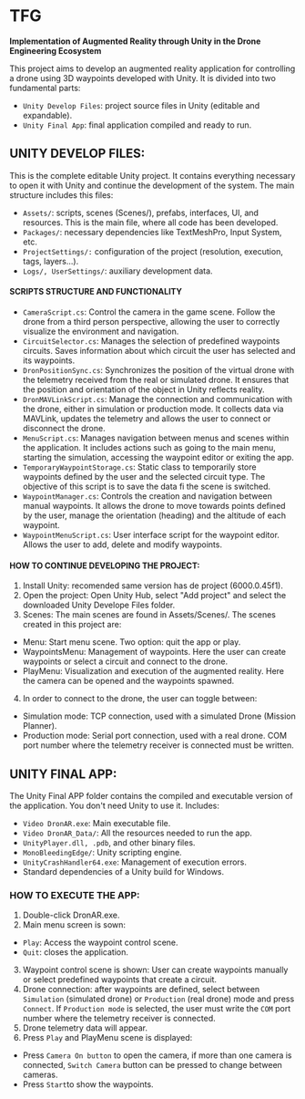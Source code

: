 # TFG
**Implementation of Augmented Reality through Unity in the Drone Engineering Ecosystem**

This project aims to develop an augmented reality application for controlling a drone using 3D waypoints developed with Unity. It is divided into two fundamental parts:
- `Unity Develop Files`: project source files in Unity (editable and expandable).
- `Unity Final App`: final application compiled and ready to run.

## UNITY DEVELOP FILES:
This is the complete editable Unity project. It contains everything necessary to open it with Unity and continue the development of the system. The main structure includes this files:
- `Assets/`: scripts, scenes (Scenes/), prefabs, interfaces, UI, and resources. This is the main file, where all code has been developed.
- `Packages/`: necessary dependencies like TextMeshPro, Input System, etc.
- `ProjectSettings/:` configuration of the project (resolution, execution, tags, layers...).
- `Logs/, UserSettings/`: auxiliary development data.

#### SCRIPTS STRUCTURE AND FUNCTIONALITY
- `CameraScript.cs`: Control the camera in the game scene. Follow the drone from a third person perspective, allowing the user to correctly visualize the environment and navigation.
- `CircuitSelector.cs`: Manages the selection of predefined waypoints circuits. Saves information about which circuit the user has selected and its waypoints.
- `DronPositionSync.cs`: Synchronizes the position of the virtual drone with the telemetry received from the real or simulated drone. It ensures that the position and orientation of the object in Unity reflects reality.
- `DronMAVLinkScript.cs`: Manage the connection and communication with the drone, either in simulation or production mode. It collects data via MAVLink, updates the telemetry and allows the user to connect or disconnect the drone.
- `MenuScript.cs`: Manages navigation between menus and scenes within the application. It includes actions such as going to the main menu, starting the simulation, accessing the waypoint editor or exiting the app.
- `TemporaryWaypointStorage.cs`: Static class to temporarily store waypoints defined by the user and the selected circuit type. The objective of this script is to save the data fi the scene is switched.
- `WaypointManager.cs`: Controls the creation and navigation between manual waypoints. It allows the drone to move towards points defined by the user, manage the orientation (heading) and the altitude of each waypoint.
- `WaypointMenuScript.cs`: User interface script for the waypoint editor. Allows the user to add, delete and modify waypoints.

#### HOW TO CONTINUE DEVELOPING THE PROJECT:
1. Install Unity: recomended same version has de project (6000.0.45f1).
2. Open the project: Open Unity Hub, select "Add project" and select the downloaded Unity Develope Files folder.
3. Scenes: The main scenes are found in Assets/Scenes/. The scenes created in this project are:
  - Menu: Start menu scene. Two option: quit the app or play.
  - WaypointsMenu: Management of waypoints. Here the user can create waypoints or select a circuit and connect to the drone.
  - PlayMenu: Visualization and execution of the augmented reality. Here the camera can be opened and the waypoints spawned.
4. In order to connect to the drone, the user can toggle between:
  - Simulation mode: TCP connection, used with a simulated Drone (Mission Planner).
  - Production mode: Serial port connection, used with a real drone. COM port number where the telemetry receiver is connected must be written.



## UNITY FINAL APP:
The Unity Final APP folder contains the compiled and executable version of the application. You don't need Unity to use it. Includes:
- `Video DronAR.exe`: Main executable file.
- `Video DronAR_Data/`: All the resources needed to run the app.
- `UnityPlayer.dll, .pdb`, and other binary files.
- `MonoBleedingEdge/`: Unity scripting engine.
- `UnityCrashHandler64.exe`: Management of execution errors.
- Standard dependencies of a Unity build for Windows.

### HOW TO EXECUTE THE APP:
1. Double-click DronAR.exe.
2. Main menu screen is sown:
 -  `Play`: Access the waypoint control scene.
 -  `Quit`: closes the application.
3. Waypoint control scene is shown: User can create waypoints manually or select predefined waypoints that create a circuit.
4. Drone connection: after waypoints are defined, select between `Simulation` (simulated drone) or `Production` (real drone) mode and press `Connect`. If `Production mode` is selected, the user must write the `COM` port number where the telemetry receiver is connected.
5. Drone telemetry data will appear.
6. Press `Play` and PlayMenu scene is displayed:
  - Press `Camera On button` to open the camera, if more than one camera is connected, `Switch Camera` button can be pressed to change between cameras.
  - Press `Start`to show the waypoints.


